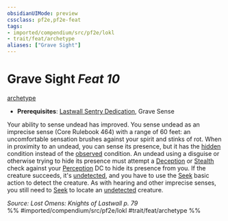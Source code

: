 ```yaml
---
obsidianUIMode: preview
cssclass: pf2e,pf2e-feat
tags:
- imported/compendium/src/pf2e/lokl
- trait/feat/archetype
aliases: ["Grave Sight"]
---
```

# Grave Sight  *Feat 10*  
[archetype](archetype.md)  

- **Prerequisites**: [Lastwall Sentry Dedication](lastwall-sentry-dedication-lowg.md), Grave Sense

Your ability to sense undead has improved. You sense undead as an imprecise sense (Core Rulebook 464) with a range of 60 feet: an uncomfortable sensation brushes against your spirit and stinks of rot. When in proximity to an undead, you can sense its presence, but it has the [hidden](conditions.md#Hidden) condition instead of the [observed](conditions.md#Observed) condition. An undead using a disguise or otherwise trying to hide its presence must attempt a [Deception](../skills.md#Deception) or [Stealth](../skills.md#Stealth) check against your [Perception](../skills.md#Perception) DC to hide its presence from you. If the creature succeeds, it's [undetected](conditions.md#Undetected), and you have to use the [Seek](seek.md) basic action to detect the creature. As with hearing and other imprecise senses, you still need to [Seek](seek.md) to locate an [undetected](conditions.md#Undetected) creature.

*Source: Lost Omens: Knights of Lastwall p. 79*  
%% #imported/compendium/src/pf2e/lokl #trait/feat/archetype %%